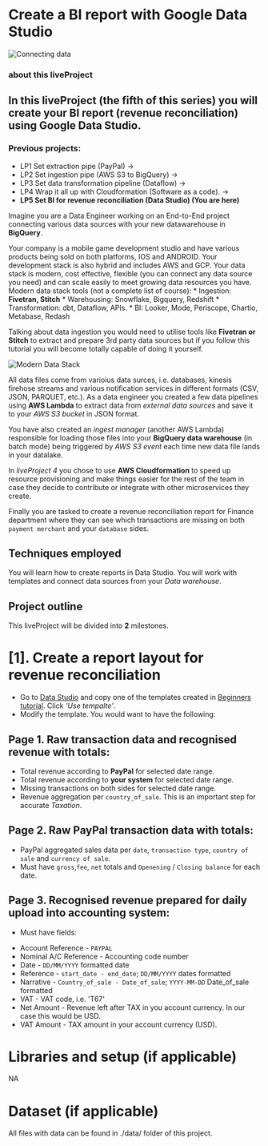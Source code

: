 
# Create a BI report with Google Data Studio
![Connecting data](https://mydataschool.com/liveprojects/img/s2_lp5_intro.png)


### about this liveProject

## In this liveProject (the fifth of this series) you will create your BI report (revenue reconciliation) using Google Data Studio.

### Previous projects:
* LP1 Set extraction pipe (PayPal) -> 
* LP2 Set ingestion pipe (AWS S3 to BigQuery) -> 
* LP3 Set data transformation pipeline (Dataflow) -> 
* LP4 Wrap it all up with Cloudformation (Software as a code). ->
* **LP5 Set BI for revenue reconciliation (Data Studio) (You are here)**

Imagine you are a Data Engineer working on an End-to-End project connecting various data sources with your new datawarehouse in **BigQuery**.

Your company is a mobile game development studio and have various products being sold on both platforms, IOS and ANDROID. Your development stack is also hybrid and includes AWS and GCP. 
Your data stack is modern, cost effective, flexible (you can connect any data source you need) and can scale easily to meet growing data resources you have. 
Modern data stack tools (not a complete list of course):
    * Ingestion: **Fivetran, Stitch**
    * Warehousing: Snowflake, Bigquery, Redshift
    * Transformation: dbt, Dataflow, APIs.
    * BI: Looker, Mode, Periscope, Chartio, Metabase, Redash

Talking about data ingestion you would need to utilise tools like **Fivetran or Stitch** to extract and prepare 3rd party data sources but if you follow this tutorial you will become totally capable of doing it yourself.

![Modern Data Stack](https://mydataschool.com/liveprojects/img/modernDataStack.png)

All data files come from varioius data surces, i.e. databases, kinesis firehose streams and various notification services in different formats (CSV, JSON, PARQUET, etc.).
As a data engineer you created a few data pipelines using **AWS Lambda** to extract data from *external data sources* and save it to your *AWS S3 bucket* in JSON format. 

You have also created an *ingest manager* (another AWS Lambda) responsible for loading those files into your **BigQuery data warehouse** (in batch mode) being triggered by *AWS S3 event* each time new data file lands in your datalake.

In *liveProject 4* you chose to use **AWS Cloudformation** to speed up resource provisioning and make things easier for the rest of the team in case they decide to contribute or integrate with other microservices they create.

Finally you are tasked to create a revenue reconciliation report for Finance department where they can see which transactions are missing on both `payment merchant` and your `database` sides.



## Techniques employed

You will learn how to create reports in Data Studio. You will work with templates and connect data sources from your *Data warehouse*.

## Project outline

This liveProject will be divided into **2** milestones.

# [1]. Create a report layout for revenue reconciliation
- Go to [Data Studio](https://datastudio.google.com/reporting/f05459d2-01ef-4ca9-8e8e-436bbf42a043/page/nN2rB/preview) and copy one of the templates created in [Beginners tutorial](https://www.manning.com/liveproject/business-intelligence-with-BigQuery). Click *'Use tempalte'*.
- Modify the template. You would want to have the following:

## Page 1. Raw transaction data and recognised revenue with totals:
* Total revenue according to **PayPal** for selected date range.
* Total revenue according to **your system** for selected date range.
* Missing transactions on both sides for selected date range.
* Revenue aggregation per `country_of_sale`. This is an important step for accurate *Taxation*.

## Page 2. Raw PayPal transaction data with totals:
* PayPal aggregated sales data per `date`, `transaction type`, `country of sale` and `currency of sale`.
* Must have `gross`,`fee`, `net` totals and `Openening` / `Closing balance` for each date.

## Page 3. Recognised revenue prepared for daily upload into accounting system:
* Must have fields:

- Account Reference     - `PAYPAL`
- Nominal A/C Reference - Accounting code number
- Date                  - `DD/MM/YYYY` formatted date
- Reference             - `start_date - end_date`; `DD/MM/YYYY` dates formatted 
- Narrative             - `Country_of_sale - Date_of_sale`; `YYYY-MM-DD` Date_of_sale formatted 
- VAT                   - VAT code, i.e. 'T67'
- Net Amount            - Revenue left after TAX in you account currency. In our case this would be USD.
- VAT Amount            - TAX amount  in your account currency (USD).






# Libraries and setup (if applicable)

NA



# Dataset (if applicable)

All files with data can be found in ./data/ folder of this project.
